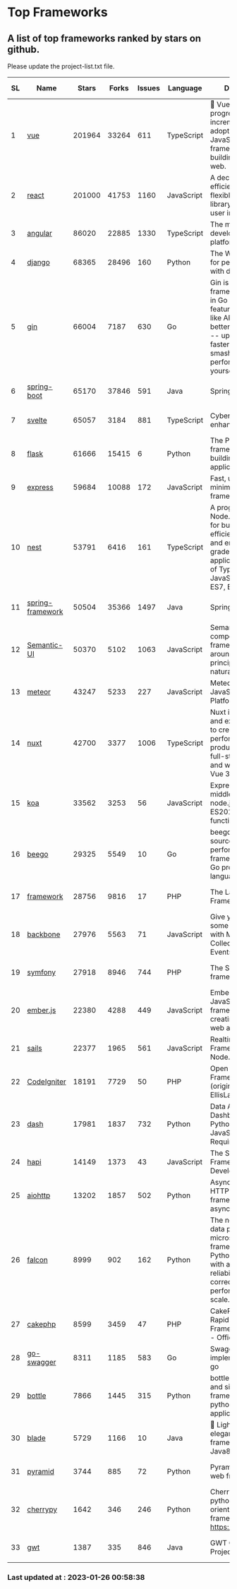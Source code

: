 # Top Frameworks
## A list of top frameworks ranked by stars on github.  
Please update the project-list.txt file.

| SL| Name  | Stars| Forks| Issues | Language | Description | Last Commit |
| --| ------| -----| ---- | ------ | -------- | ----------- | ----------- |
| 1 | [vue](https://github.com/vuejs/vue) | 201964 | 33264 | 611 | TypeScript | 🖖 Vue.js is a progressive, incrementally-adoptable JavaScript framework for building UI on the web. | 2023-01-12 14:47:00 |
| 2 | [react](https://github.com/facebook/react) | 201000 | 41753 | 1160 | JavaScript | A declarative, efficient, and flexible JavaScript library for building user interfaces. | 2023-01-17 16:03:29 |
| 3 | [angular](https://github.com/angular/angular) | 86020 | 22885 | 1330 | TypeScript | The modern web developer’s platform | 2023-01-25 19:31:38 |
| 4 | [django](https://github.com/django/django) | 68365 | 28496 | 160 | Python | The Web framework for perfectionists with deadlines. | 2023-01-25 21:25:29 |
| 5 | [gin](https://github.com/gin-gonic/gin) | 66004 | 7187 | 630 | Go | Gin is a HTTP web framework written in Go (Golang). It features a Martini-like API with much better performance -- up to 40 times faster. If you need smashing performance, get yourself some Gin. | 2023-01-20 01:51:42 |
| 6 | [spring-boot](https://github.com/spring-projects/spring-boot) | 65170 | 37846 | 591 | Java | Spring Boot | 2023-01-24 09:09:10 |
| 7 | [svelte](https://github.com/sveltejs/svelte) | 65057 | 3184 | 881 | TypeScript | Cybernetically enhanced web apps | 2023-01-12 02:11:14 |
| 8 | [flask](https://github.com/pallets/flask) | 61666 | 15415 | 6 | Python | The Python micro framework for building web applications. | 2023-01-20 21:50:23 |
| 9 | [express](https://github.com/expressjs/express) | 59684 | 10088 | 172 | JavaScript | Fast, unopinionated, minimalist web framework for node. | 2022-11-02 01:05:31 |
| 10 | [nest](https://github.com/nestjs/nest) | 53791 | 6416 | 161 | TypeScript | A progressive Node.js framework for building efficient, scalable, and enterprise-grade server-side applications on top of TypeScript & JavaScript (ES6, ES7, ES8) 🚀 | 2023-01-24 07:26:16 |
| 11 | [spring-framework](https://github.com/spring-projects/spring-framework) | 50504 | 35366 | 1497 | Java | Spring Framework | 2023-01-25 19:51:15 |
| 12 | [Semantic-UI](https://github.com/Semantic-Org/Semantic-UI) | 50370 | 5102 | 1063 | JavaScript | Semantic is a UI component framework based around useful principles from natural language. | 2023-01-11 17:05:32 |
| 13 | [meteor](https://github.com/meteor/meteor) | 43247 | 5233 | 227 | JavaScript | Meteor, the JavaScript App Platform | 2023-01-18 20:06:13 |
| 14 | [nuxt](https://github.com/nuxt/nuxt) | 42700 | 3377 | 1006 | TypeScript | Nuxt is an intuitive and extendable way to create type-safe, performant and production-grade full-stack web apps and websites with Vue 3. | 2023-01-25 22:04:45 |
| 15 | [koa](https://github.com/koajs/koa) | 33562 | 3253 | 56 | JavaScript | Expressive middleware for node.js using ES2017 async functions | 2023-01-02 06:55:07 |
| 16 | [beego](https://github.com/beego/beego) | 29325 | 5549 | 10 | Go | beego is an open-source, high-performance web framework for the Go programming language. | 2023-01-20 05:49:03 |
| 17 | [framework](https://github.com/laravel/framework) | 28756 | 9816 | 17 | PHP | The Laravel Framework. | 2023-01-25 22:52:57 |
| 18 | [backbone](https://github.com/jashkenas/backbone) | 27976 | 5563 | 71 | JavaScript | Give your JS App some Backbone with Models, Views, Collections, and Events | 2023-01-04 11:09:21 |
| 19 | [symfony](https://github.com/symfony/symfony) | 27918 | 8946 | 744 | PHP | The Symfony PHP framework | 2023-01-24 13:19:16 |
| 20 | [ember.js](https://github.com/emberjs/ember.js) | 22380 | 4288 | 449 | JavaScript | Ember.js - A JavaScript framework for creating ambitious web applications | 2023-01-23 16:00:08 |
| 21 | [sails](https://github.com/balderdashy/sails) | 22377 | 1965 | 561 | JavaScript | Realtime MVC Framework for Node.js | 2023-01-20 21:22:40 |
| 22 | [CodeIgniter](https://github.com/bcit-ci/CodeIgniter) | 18191 | 7729 | 50 | PHP | Open Source PHP Framework (originally from EllisLab) | 2022-12-01 11:38:45 |
| 23 | [dash](https://github.com/plotly/dash) | 17981 | 1837 | 732 | Python | Data Apps & Dashboards for Python. No JavaScript Required. | 2023-01-24 14:47:02 |
| 24 | [hapi](https://github.com/hapijs/hapi) | 14149 | 1373 | 43 | JavaScript | The Simple, Secure Framework Developers Trust | 2023-01-25 15:41:45 |
| 25 | [aiohttp](https://github.com/aio-libs/aiohttp) | 13202 | 1857 | 502 | Python | Asynchronous HTTP client/server framework for asyncio and Python | 2023-01-14 14:58:57 |
| 26 | [falcon](https://github.com/falconry/falcon) | 8999 | 902 | 162 | Python | The no-magic web data plane API and microservices framework for Python developers, with a focus on reliability, correctness, and performance at scale. | 2023-01-18 20:42:26 |
| 27 | [cakephp](https://github.com/cakephp/cakephp) | 8599 | 3459 | 47 | PHP | CakePHP: The Rapid Development Framework for PHP - Official Repository | 2023-01-21 12:00:48 |
| 28 | [go-swagger](https://github.com/go-swagger/go-swagger) | 8311 | 1185 | 583 | Go | Swagger 2.0 implementation for go | 2023-01-16 18:25:58 |
| 29 | [bottle](https://github.com/bottlepy/bottle) | 7866 | 1445 | 315 | Python | bottle.py is a fast and simple micro-framework for python web-applications. | 2022-09-05 15:24:52 |
| 30 | [blade](https://github.com/lets-blade/blade) | 5729 | 1166 | 10 | Java | :rocket: Lightning fast and elegant mvc framework for Java8 | 2022-05-10 12:38:06 |
| 31 | [pyramid](https://github.com/Pylons/pyramid) | 3744 | 885 | 72 | Python | Pyramid - A Python web framework | 2022-12-31 00:58:19 |
| 32 | [cherrypy](https://github.com/cherrypy/cherrypy) | 1642 | 346 | 246 | Python | CherryPy is a pythonic, object-oriented HTTP framework.      https://cherrypy.dev | 2023-01-09 16:26:47 |
| 33 | [gwt](https://github.com/gwtproject/gwt) | 1387 | 335 | 846 | Java | GWT Open Source Project | 2023-01-12 13:59:04 |

### Last updated at : 2023-01-26 00:58:38
